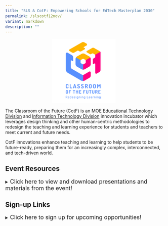 ```yaml
---
title: "SLS & CotF: Empowering Schools for EdTech Masterplan 2030"
permalink: /slscotf12nov/
variant: markdown
description: ""
---
```

<center><img src="/images/Logo/CotF%20logo%20resize.png" style="width:40%; display: inline; margin-right:0.5rem"></center>

The Classroom of the Future (CotF) is an MOE [Educational Technology Division](https://www.sgdi.gov.sg/ministries/moe/departments/etd) and [Information Technology Division](https://www.sgdi.gov.sg/ministries/moe/departments/itd) innovation incubator which leverages design thinking and other human-centric methodologies to redesign the teaching and learning experience for students and teachers to meet current and future needs.

CotF innovations enhance teaching and learning to help students to be future-ready, preparing them for an increasingly complex, interconnected, and tech-driven world.

## Event Resources
<details>
<summary><font size="+1">Click here to view and download presentations and materials from the event!</font></summary><br>
<font size="+1">Our use of design thinking and human-centric methodologies gives us a unique lens and insight into the teaching and learning space, enabling us to capitalise on more opportunities to support teachers and students.</font><br><br>
<img src="/images/About%20CotF/CotF%20design%20thinking.png">
</details>

## Sign-up Links
<details>
<summary><font size="+1">Click here to sign up for upcoming opportunities!</font></summary><br>
<font size="+1">[I want to be a CotF partner in 2025!](https://form.gov.sg/)<br><br> [I want to participate in the PL series in 2025!](https://www.sgdi.gov.sg/ministries/moe/departments/itd)</font><br><br>
</details>